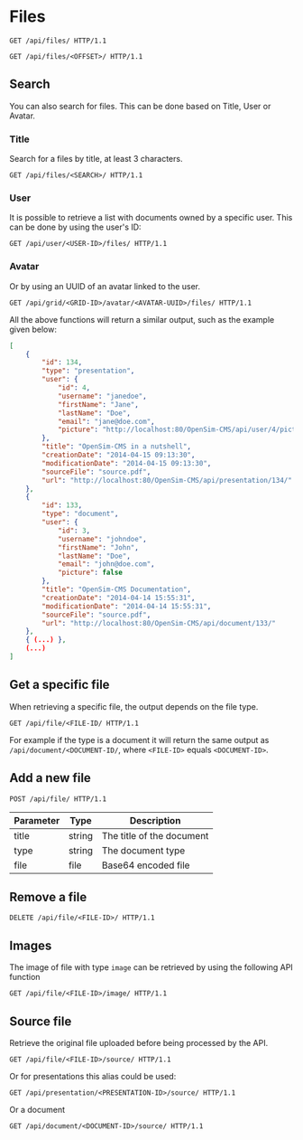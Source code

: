 # Files

```http
GET /api/files/ HTTP/1.1
```

```http
GET /api/files/<OFFSET>/ HTTP/1.1
```
## Search

You can also search for files. This can be done based on Title, User or Avatar.

### Title

Search for a files by title, at least 3 characters.
```http
GET /api/files/<SEARCH>/ HTTP/1.1
```

### User
It is possible to retrieve a list with documents owned by a specific user. This can be done by
using the user's ID:

```http
GET /api/user/<USER-ID>/files/ HTTP/1.1
```

### Avatar
Or by using an UUID of an avatar linked to the user.

```http
GET /api/grid/<GRID-ID>/avatar/<AVATAR-UUID>/files/ HTTP/1.1
```

All the above functions will return a similar output, such as the example given below:

```json
[
    {
        "id": 134,
        "type": "presentation",
        "user": {
            "id": 4,
            "username": "janedoe",
            "firstName": "Jane",
            "lastName": "Doe",
            "email": "jane@doe.com",
            "picture": "http://localhost:80/OpenSim-CMS/api/user/4/picture/"
        },
        "title": "OpenSim-CMS in a nutshell",
        "creationDate": "2014-04-15 09:13:30",
        "modificationDate": "2014-04-15 09:13:30",
        "sourceFile": "source.pdf",
        "url": "http://localhost:80/OpenSim-CMS/api/presentation/134/"
    },
    {
        "id": 133,
        "type": "document",
        "user": {
            "id": 3,
            "username": "johndoe",
            "firstName": "John",
            "lastName": "Doe",
            "email": "john@doe.com",
            "picture": false
        },
        "title": "OpenSim-CMS Documentation",
        "creationDate": "2014-04-14 15:55:31",
        "modificationDate": "2014-04-14 15:55:31",
        "sourceFile": "source.pdf",
        "url": "http://localhost:80/OpenSim-CMS/api/document/133/"
    },
    { (...) },
    (...)
]
```

## Get a specific file
When retrieving a specific file, the output depends on the file type.

```http
GET /api/file/<FILE-ID/ HTTP/1.1
```

For example if the type is a document it will return the same output as `/api/document/<DOCUMENT-ID/`, where `<FILE-ID>` equals `<DOCUMENT-ID>`.


## Add a new file

```http
POST /api/file/ HTTP/1.1
```
| Parameter         | Type      | Description                                                 |
|-------------------|-----------|-------------------------------------------------------------|
| title             | string    | The title of the document                                   |
| type              | string    | The document type                                           |
| file              | file      | Base64 encoded file                                         |

## Remove a file

```http
DELETE /api/file/<FILE-ID>/ HTTP/1.1
```

## Images
The image of file with type `image` can be retrieved by using the following API function

```http
GET /api/file/<FILE-ID>/image/ HTTP/1.1
```

## Source file
Retrieve the original file uploaded before being processed by the API.

```http
GET /api/file/<FILE-ID>/source/ HTTP/1.1
```

Or for presentations this alias could be used:

```http
GET /api/presentation/<PRESENTATION-ID>/source/ HTTP/1.1
```

Or a document

```http
GET /api/document/<DOCUMENT-ID>/source/ HTTP/1.1
```